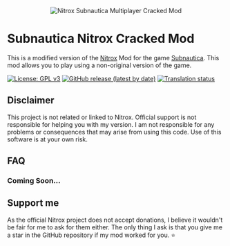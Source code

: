 ﻿
<p align="center">
    <img src="https://i.imgur.com/ofnNX5z.gif" alt="Nitrox Subnautica Multiplayer Cracked Mod" />
</p>

# Subnautica Nitrox Cracked Mod
This is a modified version of the <a href="https://github.com/SubnauticaNitrox/Nitrox">Nitrox</a> Mod for the game <a href="https://unknownworlds.com/subnautica/">Subnautica</a>. This mod allows you to play using a non-original version of the game.

[![License: GPL v3](https://img.shields.io/badge/License-GPLv3-blue.svg)](https://www.gnu.org/licenses/gpl-3.0)
[![GitHub release (latest by date)](https://img.shields.io/github/v/release/Papela/Nitrox-Cracked-Mod)](https://github.com/Papela/Nitrox-Cracked-Mod/releases)
[![Translation status](https://hosted.weblate.org/widgets/subnauticanitrox/-/svg-badge.svg)](https://hosted.weblate.org/engage/subnauticanitrox/)

## Disclaimer
This project is not related or linked to Nitrox. Official support is not responsible for helping you with my version. I am not responsible for any problems or consequences that may arise from using this code. Use of this software is at your own risk.

## FAQ
### Coming Soon...

## Support me
As the official Nitrox project does not accept donations, I believe it wouldn't be fair for me to ask for them either. The only thing I ask is that you give me a star in the GitHub repository if my mod worked for you. ⭐

